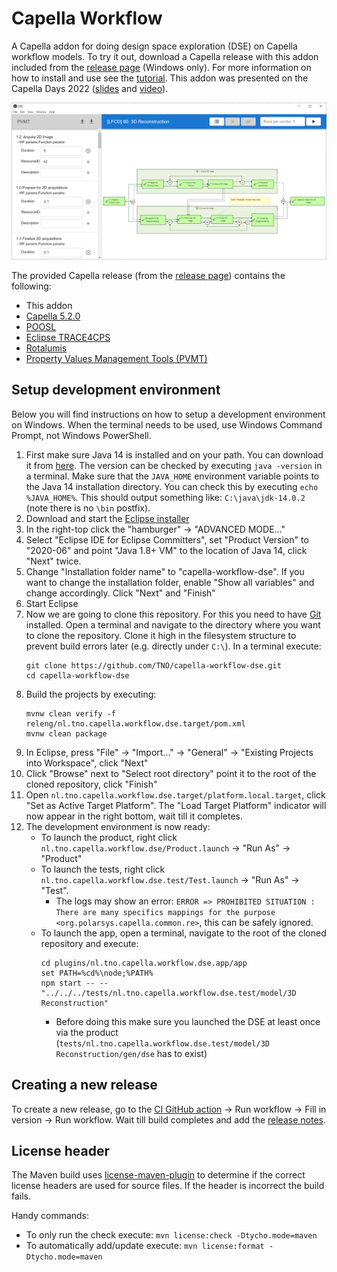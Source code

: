 # Capella Workflow 

A Capella addon for doing design space exploration (DSE) on Capella workflow models. To try it out, download a Capella release with this addon included from the [release page](https://github.com/TNO/capella-workflow-dse/releases) (Windows only). For more information on how to install and use see the [tutorial](tutorial/tutorial.pdf). This addon was presented on the Capella Days 2022 ([slides](https://www.slideshare.net/Obeo_corp/capelladays2022-thermofisher-esi-tno-a-method-for-quantitative-evaluation-of-functional-chains-supported-by-a-capella-addon) and [video](https://www.youtube.com/watch?v=BEYfcVq2glo&list=PLfrEYVpSGVLzbLqLJCohL_Cfgu8EzuXtr&index=2)).

![](images/dse.png)

The provided Capella release (from the [release page](https://github.com/TNO/capella-workflow-dse/releases)) contains the following:
- This addon
- [Capella 5.2.0](https://www.eclipse.org/capella/)
- [POOSL](https://www.poosl.org/)
- [Eclipse TRACE4CPS](https://projects.eclipse.org/projects/technology.trace4cps)
- [Rotalumis](https://www.es.ele.tue.nl/poosl/Tools/rotalumis/)
- [Property Values Management Tools (PVMT)](https://www.eclipse.org/capella/addons.html)

## Setup development environment
Below you will find instructions on how to setup a development environment on Windows. When the terminal needs to be used, use Windows Command Prompt, not Windows PowerShell.
1. First make sure Java 14 is installed and on your path. You can download it from [here](https://adoptopenjdk.net/releases.html?variant=openjdk14&jvmVariant=hotspot). The version can be checked by executing `java -version` in a terminal. Make sure that the `JAVA_HOME` environment variable points to the Java 14 installation directory. You can check this by executing `echo %JAVA_HOME%`. This should output something like: `C:\java\jdk-14.0.2` (note there is no `\bin` postfix).
1. Download and start the [Eclipse installer](https://www.eclipse.org/downloads/)
1. In the right-top click the "hamburger" -> "ADVANCED MODE..."
1. Select "Eclipse IDE for Eclipse Committers", set "Product Version" to "2020-06" and point "Java 1.8+ VM" to the location of Java 14, click "Next" twice.
1. Change "Installation folder name" to "capella-workflow-dse". If you want to change the installation folder, enable "Show all variables" and change accordingly. Click "Next" and "Finish"
1. Start Eclipse
1. Now we are going to clone this repository. For this you need to have [Git](https://git-scm.com/) installed. Open a terminal and navigate to the directory where you want to clone the repository. Clone it high in the filesystem structure to prevent build errors later (e.g. directly under `C:\`). In a terminal execute:
    ```
    git clone https://github.com/TNO/capella-workflow-dse.git
    cd capella-workflow-dse
    ```
1. Build the projects by executing:
    ```
    mvnw clean verify -f releng/nl.tno.capella.workflow.dse.target/pom.xml
    mvnw clean package
    ```
1. In Eclipse, press "File" -> "Import..." -> "General" -> "Existing Projects into Workspace", click "Next"
1. Click "Browse" next to "Select root directory" point it to the root of the cloned repository, click "Finish"
1. Open `nl.tno.capella.workflow.dse.target/platform.local.target`, click "Set as Active Target Platform". The "Load Target Platform" indicator will now appear in the right bottom, wait till it completes.
1. The development environment is now ready:
    - To launch the product, right click `nl.tno.capella.workflow.dse/Product.launch` -> "Run As" -> "Product"
    - To launch the tests, right click `nl.tno.capella.workflow.dse.test/Test.launch` -> "Run As" -> "Test". 
        - The logs may show an error: `ERROR => PROHIBITED SITUATION : There are many specifics mappings for the purpose <org.polarsys.capella.common.re>`, this can be safely ignored.
    - To launch the app, open a terminal, navigate to the root of the cloned repository and execute:
        ```
        cd plugins/nl.tno.capella.workflow.dse.app/app
        set PATH=%cd%\node;%PATH%
        npm start -- -- "../../../tests/nl.tno.capella.workflow.dse.test/model/3D Reconstruction"
        ```
        - Before doing this make sure you launched the DSE at least once via the product (`tests/nl.tno.capella.workflow.dse.test/model/3D Reconstruction/gen/dse` has to exist)

## Creating a new release
To create a new release, go to the [CI GitHub action](https://github.com/TNO/capella-workflow-dse/actions/workflows/ci.yml) -> Run workflow -> Fill in version -> Run workflow. Wait till build completes and add the [release notes](https://github.com/TNO/capella-workflow-dse/releases).

## License header
The Maven build uses [license-maven-plugin](https://github.com/mycila/license-maven-plugin) to determine if the correct license headers are used for source files. If the header is incorrect the build fails.

Handy commands:
- To only run the check execute: `mvn license:check -Dtycho.mode=maven`
- To automatically add/update execute: `mvn license:format -Dtycho.mode=maven`
